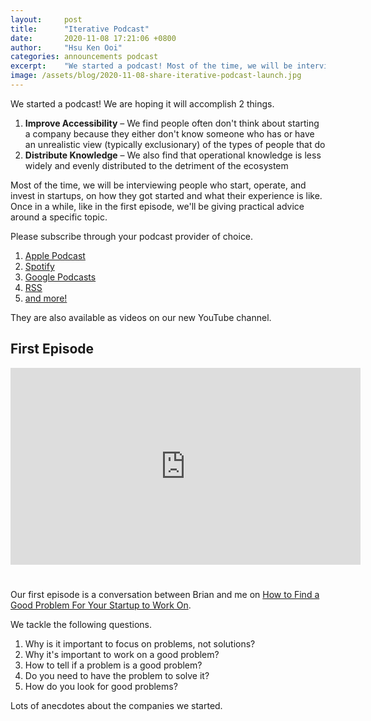 ```yaml
---
layout: 	post
title:  	"Iterative Podcast"
date:   	2020-11-08 17:21:06 +0800
author: 	"Hsu Ken Ooi"
categories: announcements podcast 
excerpt: 	"We started a podcast! Most of the time, we will be interviewing people who start, operate, and invest in startups, on how they got started and what their experience is like. Once in a while, like in the first episode, we'll be giving practical advice around a specific topic."
image: /assets/blog/2020-11-08-share-iterative-podcast-launch.jpg
---
```


We started a podcast! We are hoping it will accomplish 2 things.

1. **Improve Accessibility** – We find people often don't think about starting a company because they either don't know someone who has or have an unrealistic view (typically exclusionary) of the types of people that do
1. **Distribute Knowledge** – We also find that operational knowledge is less widely and evenly distributed to the detriment of the ecosystem

Most of the time, we will be interviewing people who start, operate, and invest in startups, on how they got started and what their experience is like. Once in a while, like in the first episode, we'll be giving practical advice around a specific topic.

Please subscribe through your podcast provider of choice.

1. [Apple Podcast](https://podcasts.apple.com/us/podcast/iterative/id1537422732)
1. [Spotify](https://open.spotify.com/show/43qJADqK3Ip8hCbfaIyAFO)
1. [Google Podcasts](https://www.google.com/podcasts?feed=aHR0cHM6Ly9hbmNob3IuZm0vcy8zYTkyNDE0Yy9wb2RjYXN0L3Jzcw==)
1. [RSS](https://anchor.fm/s/3a92414c/podcast/rss)
1. [and more!](https://anchor.fm/iterativevc)

They are also available as videos on our new YouTube channel.

## First Episode

<iframe width="560" height="315" style="margin-bottom: 25px" src="https://www.youtube.com/embed/UvL6Ga1I-A8" frameborder="0" allow="accelerometer; autoplay; clipboard-write; encrypted-media; gyroscope; picture-in-picture" allowfullscreen></iframe>

Our first episode is a conversation between Brian and me on [How to Find a Good Problem For Your Startup to Work On](https://youtu.be/UvL6Ga1I-A8). 

We tackle the following questions.

1. Why is it important to focus on problems, not solutions?
1. Why it's important to work on a good problem?
1. How to tell if a problem is a good problem?
1. Do you need to have the problem to solve it?
1. How do you look for good problems?

Lots of anecdotes about the companies we started.

